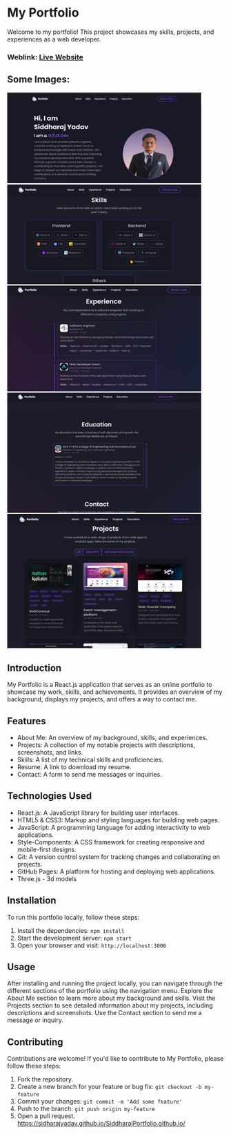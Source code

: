 # My Portfolio 
Welcome to my portfolio! This project showcases my skills, projects, and experiences as a web developer.  
 
### Weblink: [Live Website](https://sidharajyadav.github.io/SiddharajPortfolio.github.io/)
## Some Images:
<img width="450px;"  src="https://github.com/SidharajYadav/SiddharajPortfolio.github.io/blob/main/public/siddharajPort.jpg"/>
<img width="450px;" src="https://github.com/SidharajYadav/SiddharajPortfolio.github.io/blob/main/public/SidSkills.jpg"/>
<img width="450px;" src="https://github.com/SidharajYadav/SiddharajPortfolio.github.io/blob/main/public/sidExpe.jpg"/>
<img width="450px;" src="https://github.com/SidharajYadav/SiddharajPortfolio.github.io/blob/main/public/sidEdu.jpg"/>
<img width="450px;" src="https://github.com/SidharajYadav/SiddharajPortfolio.github.io/blob/main/public/sidProject.jpg"/>
 
## Introduction
My Portfolio is a React.js application that serves as an online portfolio to showcase my work, skills, and achievements. It provides an overview of my background, displays my projects, and offers a way to contact me.

## Features
- About Me: An overview of my background, skills, and experiences.
- Projects: A collection of my notable projects with descriptions, screenshots, and links.
- Skills: A list of my technical skills and proficiencies.
- Resume: A link to download my resume.
- Contact: A form to send me messages or inquiries.

## Technologies Used
- React.js: A JavaScript library for building user interfaces.
- HTML5 & CSS3: Markup and styling languages for building web pages.
- JavaScript: A programming language for adding interactivity to web applications.
- Style-Components: A CSS framework for creating responsive and mobile-first designs.
- Git: A version control system for tracking changes and collaborating on projects.
- GitHub Pages: A platform for hosting and deploying web applications.
- Three.js - 3d models 

## Installation
To run this portfolio locally, follow these steps:
1. Install the dependencies: `npm install`
2. Start the development server: `npm start`
3. Open your browser and visit: `http://localhost:3000`

## Usage
After installing and running the project locally, you can navigate through the different sections of the portfolio using the navigation menu. Explore the About Me section to learn more about my background and skills. Visit the Projects section to see detailed information about my projects, including descriptions and screenshots. Use the Contact section to send me a message or inquiry.

## Contributing
Contributions are welcome! If you'd like to contribute to My Portfolio, please follow these steps:

1. Fork the repository.
2. Create a new branch for your feature or bug fix: `git checkout -b my-feature`
3. Commit your changes: `git commit -m 'Add some feature'`
4. Push to the branch: `git push origin my-feature`
5. Open a pull request.
https://sidharajyadav.github.io/SiddharajPortfolio.github.io/
